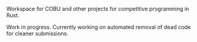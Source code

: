 Workspace for COBU and other projects for competitive programming in Rust.

Work in progress. Currently working on automated removal of dead code for cleaner submissions.